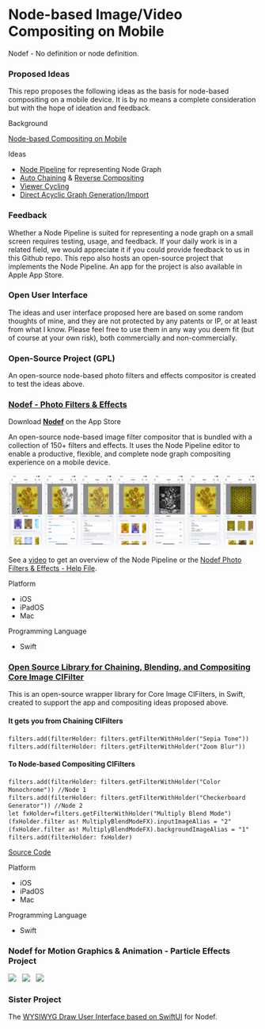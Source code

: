 # Node-based Image/Video Compositing on Mobile 
 
Nodef - No definition or node definition.

### Proposed Ideas
 
This repo proposes the following ideas as the basis for node-based compositing on a mobile device. It is by no means a complete consideration but with the hope of ideation and feedback.

Background

[Node-based Compositing on Mobile](documentation/NodeBasedCompositingOnMobile.md)

Ideas

* [Node Pipeline](documentation/NodePipeline.md) for representing Node Graph
* [Auto Chaining](documentation/AutoChaining.md) & [Reverse Compositing](documentation/ReverseCompositing.md)
* [Viewer Cycling](documentation/ViewerCycling.md)
* [Direct Acyclic Graph Generation/Import](documentation/DirectedAcyclicGraphGeneration.md)

### Feedback
 
Whether a Node Pipeline is suited for representing a node graph on a small screen requires testing, usage, and feedback. If your daily work is in a related field, we would appreciate it if you could provide feedback to us in this Github repo. This repo also hosts an open-source project that implements the Node Pipeline. An app for the project is also available in Apple App Store.

### Open User Interface

The ideas and user interface proposed here are based on some random thoughts of mine, and they are not protected by any patents or IP, or at least from what I know. Please feel free to use them in any way you deem fit (but of course at your own risk), both commercially and non-commercially.

### Open-Source Project (GPL)

An open-source node-based photo filters and effects compositor is created to test the ideas above.

### [Nodef - Photo Filters & Effects](PhotoFiltersAndEffects.md) 

Download **[Nodef](https://apps.apple.com/us/app/nodef-photo-filters-effects/id1640788489)** on the App Store

An open-source node-based image filter compositor that is bundled with a collection of 150+ filters and effects. It uses the Node Pipeline editor to enable a productive, flexible, and complete node graph compositing experience on a mobile device.

![Photo Filters & Effects](https://github.com/Misfits-Rebels-Outcasts/Nodef/blob/main/documentation/photofilterseffects.png?raw=true)

See a [video](https://www.youtube.com/watch?v=dlnh_09_rvA) to get an overview of the Node Pipeline or the [Nodef Photo Filters & Effects - Help File](documentation/PhotoFiltersHelp.md).

Platform
* iOS
* iPadOS
* Mac

Programming Language
* Swift

### [Open Source Library for Chaining, Blending, and Compositing Core Image CIFilter](documentation/ChainingBlendingCompositingCoreImageCIFilters.md) 

This is an open-source wrapper library for Core Image CIFilters, in Swift, created to support the app and compositing ideas proposed above. 

#### It gets you from Chaining CIFilters

    filters.add(filterHolder: filters.getFilterWithHolder("Sepia Tone"))
    filters.add(filterHolder: filters.getFilterWithHolder("Zoom Blur"))

#### To Node-based Compositing CIFilters

    filters.add(filterHolder: filters.getFilterWithHolder("Color Monochrome")) //Node 1
    filters.add(filterHolder: filters.getFilterWithHolder("Checkerboard Generator")) //Node 2
    let fxHolder=filters.getFilterWithHolder("Multiply Blend Mode")
    (fxHolder.filter as! MultiplyBlendModeFX).inputImageAlias = "2"
    (fxHolder.filter as! MultiplyBlendModeFX).backgroundImageAlias = "1"
    filters.add(filterHolder: fxHolder)

[Source Code](https://github.com/Misfits-Rebels-Outcasts/Nodef/tree/main/code/Nodef%20Filters%20Library)

Platform
* iOS
* iPadOS
* Mac

Programming Language
* Swift


### Nodef for Motion Graphics & Animation - Particle Effects Project
<span>
<img src="https://user-images.githubusercontent.com/47021297/188427475-fc604438-7642-4774-a9ba-eed4bb033717.JPG" width="150" >
&nbsp;
<img src="https://user-images.githubusercontent.com/47021297/188427485-979910ea-19b7-46db-8813-922ca9f3a11f.JPG" width="150" >
&nbsp;
<img src="https://user-images.githubusercontent.com/47021297/188428523-795af800-4638-43e3-8003-ce793c6ff119.JPG" width="150" >
</span>


### Sister Project

The [WYSIWYG Draw User Interface based on SwiftUI](https://github.com/Misfits-Rebels-Outcasts/SwiftUI-WYSIWYG-Draw) for Nodef.

